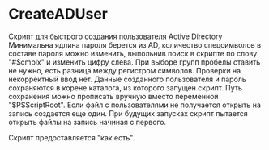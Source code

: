 # CreateADUser
Скрипт для быстрого создания пользователя Active Directory
Минимальна ядлина пароля берется из AD, количество спецсимволов в составе пароля можно изменить, выпольнив поиск в скрипте по слову "#$cmplx" и изменить цифру слева.
При выборе групп пробелы ставить не нужно, есть разница между регистром символов. Проверки на некорректный ввод нет.
Данные созданного пользователя и пароль сохраняются в корене каталога, из которого запущен скрипт. Путь сохранения можно прописать вручную вместо переменной "$PSScriptRoot". Если файл с пользователями не получается открыть на запись создается еще один. При будущих запусках скрипт пытается открыть файлы на запись начиная с первого.

Скрипт предоставляется "как есть".
